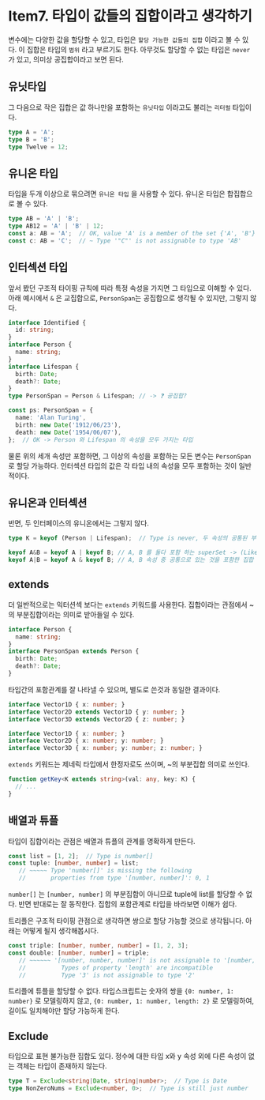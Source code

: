 # Item7. 타입이 값들의 집합이라고 생각하기
변수에는 다양한 값을 할당할 수 있고, 타입은 `할당 가능한 값들의 집합` 이라고 볼 수 있다. 이 집합은 타입의 `범위` 라고 부르기도 한다. 아무것도 할당할 수 없는 타입은 `never` 가 있고, 의미상 공집합이라고 보면 된다.

## 유닛타입
그 다음으로 작은 집합은 값 하나만을 포함하는 `유닛타입` 이라고도 불리는 `리터럴` 타입이다.
```ts
type A = 'A';
type B = 'B';
type Twelve = 12;
```

## 유니온 타입
타입을 두개 이상으로 묶으려면 `유니온 타입` 을 사용할 수 있다. 유니온 타입은 합집합으로 볼 수 있다.
```ts
type AB = 'A' | 'B';
type AB12 = 'A' | 'B' | 12;
const a: AB = 'A';  // OK, value 'A' is a member of the set {'A', 'B'}
const c: AB = 'C';  // ~ Type '"C"' is not assignable to type 'AB'
```

## 인터섹션 타입
앞서 봤던 구조적 타이핑 규칙에 따라 특정 속성을 가지면 그 타입으로 이해할 수 있다. 아래 예시에서 `&` 은 교집합으로, `PersonSpan`는 공집합으로 생각될 수 있지만, 그렇지 않다.
```ts
interface Identified {
  id: string;
}
interface Person {
  name: string;
}
interface Lifespan {
  birth: Date;
  death?: Date;
}
type PersonSpan = Person & Lifespan; // -> ❓ 공집합?

const ps: PersonSpan = {
  name: 'Alan Turing',
  birth: new Date('1912/06/23'),
  death: new Date('1954/06/07'),
};  // OK -> Person 와 Lifespan 의 속성을 모두 가지는 타입
```

물론 위의 세개 속성만 포함하면, 그 이상의 속성을 포함하는 모든 변수는 `PersonSpan`로 할당 가능하다. 인터섹션 타입의 값은 각 타입 내의 속성을 모두 포함하는 것이 일반적이다.

## 유니온과 인터섹션
반면, 두 인터페이스의 유니온에서는 그렇지 않다.

```ts
type K = keyof (Person | Lifespan);  // Type is never, 두 속성의 공통된 부분이 없기 떄문!

keyof A&B = keyof A | keyof B; // A, B 를 둘다 포함 하는 superSet -> (Like 최소 공배수)
keyof A|B = keyof A & keyof B; // A, B 속성 중 공통으로 있는 것을 포함한 집합 -> (Like 최대 공약수)
```

## extends
더 일반적으로는 익터션섹 보다는 `extends` 키워드를 사용한다. 집합이라는 관점에서 ~의 부분집합이라는 의미로 받아들일 수 있다.
```ts
interface Person {
  name: string;
}
interface PersonSpan extends Person {
  birth: Date;
  death?: Date;
}
```

타입간의 포함관계를 잘 나타낼 수 있으며, 별도로 쓴것과 동일한 결과이다.
```ts
interface Vector1D { x: number; }
interface Vector2D extends Vector1D { y: number; }
interface Vector3D extends Vector2D { z: number; }

interface Vector1D { x: number; }
interface Vector2D { x: number; y: number; }
interface Vector3D { x: number; y: number; z: number; }
```

`extends` 키워드는 제네릭 타입에서 한정자로도 쓰이며, ~의 부분집합 의미로 쓰인다.
```ts
function getKey<K extends string>(val: any, key: K) {
  // ...
}
```

## 배열과 튜플
타입이 집합이라는 관점은 배열과 튜플의 관계를 명확하게 만든다.
```ts
const list = [1, 2];  // Type is number[]
const tuple: [number, number] = list;
   // ~~~~~ Type 'number[]' is missing the following
   //       properties from type '[number, number]': 0, 1
```

`number[]` 는 `[number, number]` 의 부분집합이 아니므로 tuple에 list를 할당할 수 없다. 반면 반대로는 잘 동작한다. 집합의 포함관계로 타입을 바라보면 이해가 쉽다.

트리플은 구조적 타이핑 관점으로 생각하면 쌍으로 할당 가능할 것으로 생각됩니다. 아래는 어떻게 될지 생각해봅시다.
```ts
const triple: [number, number, number] = [1, 2, 3];
const double: [number, number] = triple;
   // ~~~~~~ '[number, number, number]' is not assignable to '[number, number]'
   //          Types of property 'length' are incompatible
   //          Type '3' is not assignable to type '2'
```
트리플에 튜플을 할당할 수 없다. 타입스크립트는 숫자의 쌍을 `{0: number, 1: number}` 로 모델링하지 않고, `{0: number, 1: number, length: 2}` 로 모델링하여, 길이도 일치해야만 할당 가능하게 한다.

## Exclude
타입으로 표현 불가능한 집합도 있다. 정수에 대한 타입 x와 y 속성 외에 다른 속성이 없는 객체는 타입이 존재하지 않는다.

```ts
type T = Exclude<string|Date, string|number>;  // Type is Date
type NonZeroNums = Exclude<number, 0>;  // Type is still just number
```